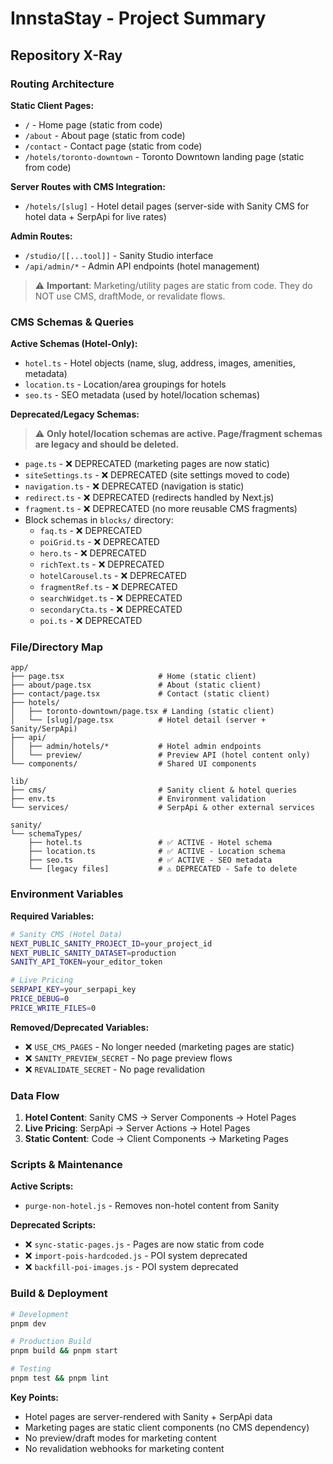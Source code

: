 # InnstaStay - Project Summary

## Repository X-Ray

### Routing Architecture

**Static Client Pages:**
- `/` - Home page (static from code)
- `/about` - About page (static from code) 
- `/contact` - Contact page (static from code)
- `/hotels/toronto-downtown` - Toronto Downtown landing page (static from code)

**Server Routes with CMS Integration:**
- `/hotels/[slug]` - Hotel detail pages (server-side with Sanity CMS for hotel data + SerpApi for live rates)

**Admin Routes:**
- `/studio/[[...tool]]` - Sanity Studio interface
- `/api/admin/*` - Admin API endpoints (hotel management)

> ⚠️ **Important**: Marketing/utility pages are static from code. They do NOT use CMS, draftMode, or revalidate flows.

### CMS Schemas & Queries

**Active Schemas (Hotel-Only):**
- `hotel.ts` - Hotel objects (name, slug, address, images, amenities, metadata)
- `location.ts` - Location/area groupings for hotels
- `seo.ts` - SEO metadata (used by hotel/location schemas)

**Deprecated/Legacy Schemas:**
> ⚠️ **Only hotel/location schemas are active. Page/fragment schemas are legacy and should be deleted.**

- `page.ts` - ❌ DEPRECATED (marketing pages are now static)
- `siteSettings.ts` - ❌ DEPRECATED (site settings moved to code)
- `navigation.ts` - ❌ DEPRECATED (navigation is static)
- `redirect.ts` - ❌ DEPRECATED (redirects handled by Next.js)
- `fragment.ts` - ❌ DEPRECATED (no more reusable CMS fragments)
- Block schemas in `blocks/` directory:
  - `faq.ts` - ❌ DEPRECATED
  - `poiGrid.ts` - ❌ DEPRECATED
  - `hero.ts` - ❌ DEPRECATED
  - `richText.ts` - ❌ DEPRECATED
  - `hotelCarousel.ts` - ❌ DEPRECATED
  - `fragmentRef.ts` - ❌ DEPRECATED
  - `searchWidget.ts` - ❌ DEPRECATED
  - `secondaryCta.ts` - ❌ DEPRECATED
  - `poi.ts` - ❌ DEPRECATED

### File/Directory Map

```
app/
├── page.tsx                     # Home (static client)
├── about/page.tsx               # About (static client)  
├── contact/page.tsx             # Contact (static client)
├── hotels/
│   ├── toronto-downtown/page.tsx # Landing (static client)
│   └── [slug]/page.tsx          # Hotel detail (server + Sanity/SerpApi)
├── api/
│   ├── admin/hotels/*           # Hotel admin endpoints
│   └── preview/                 # Preview API (hotel content only)
└── components/                  # Shared UI components

lib/
├── cms/                         # Sanity client & hotel queries
├── env.ts                       # Environment validation
└── services/                    # SerpApi & other external services

sanity/
└── schemaTypes/
    ├── hotel.ts                 # ✅ ACTIVE - Hotel schema
    ├── location.ts              # ✅ ACTIVE - Location schema  
    ├── seo.ts                   # ✅ ACTIVE - SEO metadata
    └── [legacy files]           # ⚠️ DEPRECATED - Safe to delete
```

### Environment Variables

**Required Variables:**
```bash
# Sanity CMS (Hotel Data)
NEXT_PUBLIC_SANITY_PROJECT_ID=your_project_id
NEXT_PUBLIC_SANITY_DATASET=production
SANITY_API_TOKEN=your_editor_token

# Live Pricing
SERPAPI_KEY=your_serpapi_key
PRICE_DEBUG=0
PRICE_WRITE_FILES=0

```

**Removed/Deprecated Variables:**
- ❌ `USE_CMS_PAGES` - No longer needed (marketing pages are static)
- ❌ `SANITY_PREVIEW_SECRET` - No page preview flows
- ❌ `REVALIDATE_SECRET` - No page revalidation

### Data Flow

1. **Hotel Content**: Sanity CMS → Server Components → Hotel Pages
2. **Live Pricing**: SerpApi → Server Actions → Hotel Pages  
3. **Static Content**: Code → Client Components → Marketing Pages

### Scripts & Maintenance

**Active Scripts:**
- `purge-non-hotel.js` - Removes non-hotel content from Sanity

**Deprecated Scripts:**
- ❌ `sync-static-pages.js` - Pages are now static from code
- ❌ `import-pois-hardcoded.js` - POI system deprecated
- ❌ `backfill-poi-images.js` - POI system deprecated

### Build & Deployment

```bash
# Development
pnpm dev

# Production Build  
pnpm build && pnpm start

# Testing
pnpm test && pnpm lint
```

**Key Points:**
- Hotel pages are server-rendered with Sanity + SerpApi data
- Marketing pages are static client components (no CMS dependency)
- No preview/draft modes for marketing content
- No revalidation webhooks for marketing content
